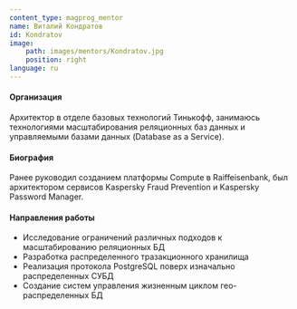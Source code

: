 ```yaml
---
content_type: magprog_mentor
name: Виталий Кондратов
id: Kondratov
image: 
    path: images/mentors/Kondratov.jpg
    position: right
language: ru
---
```


#### Организация
Архитектор в отделе базовых технологий Тинькофф, занимаюсь технологиями масштабирования реляционных баз данных и управляемыми базами данных (Database as a Service).

#### Биография
Ранее руководил созданием платформы Compute в Raiffeisenbank, был архитектором сервисов Kaspersky Fraud Prevention и Kaspersky Password Manager.

#### Направления работы
* Исследование ограничений различных подходов к масштабированию реляционных БД
* Разработка распределенного тразакционного хранилища
* Реализация протокола PostgreSQL поверх изначально распределенных СУБД
* Создание систем управления жизненным циклом гео-распределенных БД